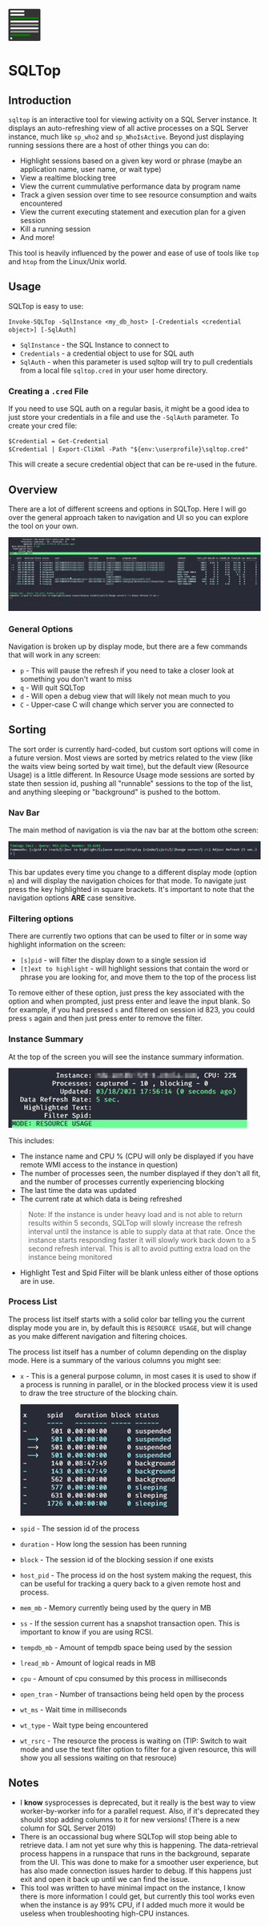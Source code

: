 ![Icon](./img/sqltop.png)
# SQLTop

## Introduction
`sqltop` is an interactive tool for viewing activity on a SQL Server instance. It displays an auto-refreshing view of all active processes on a SQL Server instance, much like `sp_who2` and `sp_WhoIsActive`. Beyond just displaying running sessions there are a host of other things you can do:

* Highlight sessions based on a given key word or phrase (maybe an application name, user name, or wait type)
* View a realtime blocking tree
* View the current cummulative performance data by program name
* Track a given session over time to see resource consumption and waits encountered
* View the current executing statement and execution plan for a given session
* Kill a running session
* And more!

This tool is heavily influenced by the power and ease of use of tools like `top` and `htop` from the Linux/Unix world.

## Usage
SQLTop is easy to use:
```
Invoke-SQLTop -SqlInstance <my_db_host> [-Credentials <credential object>] [-SqlAuth]
```
* `SqlInstance` - the SQL Instance to connect to
* `Credentials` - a credential object to use for SQL auth
* `SqlAuth` - when this parameter is used sqltop will try to pull credentials from a local file `sqltop.cred` in your user home directory.

### Creating a `.cred` File
If you need to use SQL auth on a regular basis, it might be a good idea to just store your credentials in a file and use the `-SqlAuth` parameter. To create your cred file:

```
$Credential = Get-Credential
$Credential | Export-CliXml -Path "${env:\userprofile}\sqltop.cred"
```

This will create a secure credential object that can be re-used in the future.

## Overview
There are a lot of different screens and options in SQLTop. Here I will go over the general approach taken to navigation and UI so you can explore the tool on your own.

![Main Screen](./img/screen.png)

### General Options
Navigation is broken up by display mode, but there are a few commands that will work in any screen:
* `p` - This will pause the refresh if you need to take a closer look at something you don't want to miss
* `q` - Will quit SQLTop
* `d` - Will open a debug view that will likely not mean much to you
* `C` - Upper-case C will change which server you are connected to

## Sorting
The sort order is currently hard-coded, but custom sort options will come in a future version. Most views are sorted by metrics related to the view (like the waits view being sorted by wait time), but the default view (Resource Usage) is a little different. In Resource Usage mode sessions are sorted by state then session id, pushing all "runnable" sessions to the top of the list, and anything sleeping or "background" is pushed to the bottom.

### Nav Bar
The main method of navigation is via the nav bar at the bottom othe screen:

![Nav Bar](./img/menu.png)

This bar updates every time you change to a different display mode (option `m`) and will display the navigation choices for that mode. To navigate just press the key highlighted in square brackets. It's important to note that the navigation options **ARE** case sensitive.

### Filtering options
There are currently two options that can be used to filter or in some way highlight information on the screen:

* `[s]pid` - will filter the display down to a single session id
* `[t]ext to highlight` - will highlight sessions that contain the word or phrase you are looking for, and move them to the top of the process list

To remove either of these option, just press the key associated with the option and when prompted, just press enter and leave the input blank. So for example, if you had pressed `s` and filtered on session id 823, you could press `s` again and then just press enter to remove the filter.

### Instance Summary
At the top of the screen you will see the instance summary information.

![Instance Summary](./img/summary.png)

This includes:

* The instance name and CPU % (CPU will only be displayed if you have remote WMI access to the instance in question)
* The number of processes seen, the number displayed if they don't all fit, and the number of processes currently experiencing blocking
* The last time the data was updated
* The current rate at which data is being refreshed

> Note: If the instance is under heavy load and is not able to return results within 5 seconds, SQLTop will slowly increase the refresh interval until the instance is able to supply data at that rate. Once the instance starts responding faster it will slowly work back down to a 5 second refresh interval. This is all to avoid putting extra load on the instance being monitored

* Highlight Test and Spid Filter will be blank unless either of those options are in use.

### Process List
The process list itself starts with a solid color bar telling you the current display mode you are in, by default this is `RESOURCE USAGE`, but will change as you make different navigation and filtering choices.

The process list itself has a number of column depending on the display mode. Here is a summary of the various columns you might see:
* `x` - This is a general purpose column, in most cases it is used to show if a process is running in parallel, or in the blocked process view it is used to draw the tree structure of the blocking chain.

    ![Example of parallel process](./img/parallel.png)

* `spid` - The session id of the process
* `duration` - How long the session has been running
* `block` - The session id of the blocking session if one exists
* `host_pid` - The process id on the host system making the request, this can be useful for tracking a query back to a given remote host and process.
* `mem_mb` - Memory currently being used by the query in MB
* `ss` - If the session current has a snapshot transaction open. This is important to know if you are using RCSI.
* `tempdb_mb` - Amount of tempdb space being used by the session
* `lread_mb` - Amount of logical reads in MB
* `cpu` - Amount of cpu consumed by this process in milliseconds
* `open_tran` - Number of transactions being held open by the process
* `wt_ms` - Wait time in milliseconds
* `wt_type` - Wait type being encountered
* `wt_rsrc` - The resource the process is waiting on (TIP: Switch to wait mode and use the text filter option to filter for a given resource, this will show you all sessions waiting on that resrouce)

## Notes
* I **know** sysprocesses is deprecated, but it really is the best way to view worker-by-worker info for a parallel request. Also, if it's deprecated they should stop adding columns to it for new versions! (There is a new column for SQL Server 2019)
* There is an occassional bug where SQLTop will stop being able to retrieve data. I am not yet sure why this is happening. The data-retrieval process happens in a runspace that runs in the background, separate from the UI. This was done to make for a smoother user experience, but has also made connection issues harder to debug. If this happens just exit and open it back up until we can find the issue.
* This tool was written to have minimal impact on the instance, I know there is more information I could get, but currently this tool works even when the instance is ay 99% CPU, if I added much more it would be useless when troubleshooting high-CPU instances.
